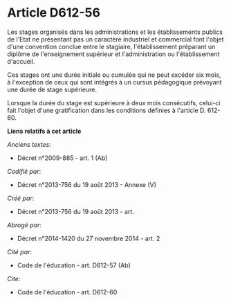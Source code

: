 # Article D612-56

Les stages organisés dans les administrations et les établissements publics de l'Etat ne présentant pas un caractère
industriel et commercial font l'objet d'une convention conclue entre le stagiaire, l'établissement préparant un diplôme de
l'enseignement supérieur et l'administration ou l'établissement d'accueil. 

Ces stages ont une durée initiale ou cumulée qui ne peut excéder six mois, à l'exception de ceux qui sont intégrés à un
cursus pédagogique prévoyant une durée de stage supérieure. 

Lorsque la durée du stage est supérieure à deux mois consécutifs, celui-ci fait l'objet d'une gratification dans les
conditions définies à l'article D. 612-60.

**Liens relatifs à cet article**

_Anciens textes_:

  - Décret n°2009-885 - art. 1 (Ab)

_Codifié par_:

  - Décret n°2013-756 du 19 août 2013 -  Annexe (V)

_Créé par_:

  - Décret n°2013-756 du 19 août 2013 - art.

_Abrogé par_:

  - Décret n°2014-1420 du 27 novembre 2014 - art. 2

_Cité par_:

  - Code de l'éducation - art. D612-57 (Ab)

_Cite_:

  - Code de l'éducation - art. D612-60
